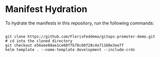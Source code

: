
# Manifest Hydration

To hydrate the manifests in this repository, run the following commands:

```shell

git clone https://github.com/FlorisFeddema/gitops-promoter-demo.git
# cd into the cloned directory
git checkout e56aee88ae1ce60ffb78c60f28c4e71160e3ee7f
helm template . --name-template development --include-crds
```